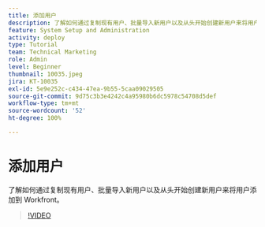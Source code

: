 ```yaml
---
title: 添加用户
description: 了解如何通过复制现有用户、批量导入新用户以及从头开始创建新用户来将用户添加到 Workfront。
feature: System Setup and Administration
activity: deploy
type: Tutorial
team: Technical Marketing
role: Admin
level: Beginner
thumbnail: 10035.jpeg
jira: KT-10035
exl-id: 5e9e252c-c434-47ea-9b55-5caa09029505
source-git-commit: 9d75c3b3e4242c4a95980b6dc5978c54708d5def
workflow-type: tm+mt
source-wordcount: '52'
ht-degree: 100%

---
```


# 添加用户

了解如何通过复制现有用户、批量导入新用户以及从头开始创建新用户来将用户添加到 Workfront。

>[!VIDEO](https://video.tv.adobe.com/v/3427085/?quality=12&learn=on)

